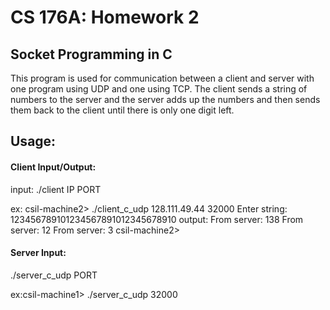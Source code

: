 # CS 176A: Homework 2
## Socket Programming in C

This program is used for communication between a client and server with one program using UDP and one using TCP. The client sends a string of numbers to the server and the server adds up the numbers and then sends them back to the client until there is only one digit left.


## Usage:
#### Client Input/Output:
input:
./client IP PORT

ex: csil-machine2> ./client_c_udp 128.111.49.44 32000
Enter string: 123456789101234567891012345678910
output:
From server: 138
From server: 12
From server: 3
csil-machine2>

#### Server Input:
./server_c_udp PORT

ex:csil-machine1> ./server_c_udp 32000


